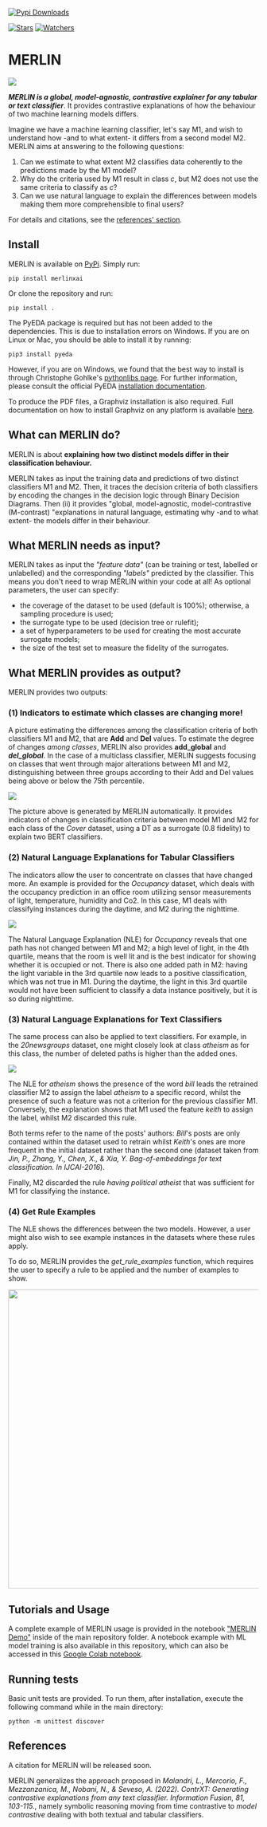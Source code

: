 [![Pypi Downloads](https://img.shields.io/pypi/dm/MERLIN.svg?label=Pypi%20downloads)](https://pypi.org/project/MERLIN/)

<!-- [![DOI:10.1016/j.inffus.2021.11.016](http://img.shields.io/badge/DOI-10.1016/j.inffus.2021.11.016-blue.svg)](https://doi.org/10.1016/j.inffus.2021.11.016) -->
<!-- [![Open In Colab](https://colab.research.google.com/assets/colab-badge.svg)](https://colab.research.google.com/drive/1hb4KN0SYxdj9SaExqqFGmAXAIyUnBVnA?usp=sharing) -->

[![Stars](https://img.shields.io/github/stars/Crisp-Unimib/MERLIN?style=social)](https://github.com/Crisp-Unimib/MERLIN)
[![Watchers](https://img.shields.io/github/watchers/Crisp-Unimib/MERLIN?style=social)](https://github.com/Crisp-Unimib/MERLIN)

# MERLIN

<!---
## Why do we might need MERLIN?

When choosing between two black-box machine learning models, a user might be uncertain about which is better for his decision-making. The two models might be similar in predictive accuracy given the same task while completely different in their inner working - e.g., being trained on different substrata of data or using a different learning algorithm. The same data instance might be classified differently between the two models, with the user not understanding the reasons behind the dissimilarity.
--->

![](/img/MERLIN.jpg)

**_MERLIN is a global, model-agnostic, contrastive explainer for any tabular or text classifier_**. It provides contrastive explanations of how the behaviour of two machine learning models differs.

Imagine we have a machine learning classifier, let's say M1, and wish to understand how -and to what extent- it differs from a second model M2.
MERLIN aims at answering to the following questions:

1. Can we estimate to what extent M2 classifies data coherently to the predictions made by the M1 model?
2. Why do the criteria used by M1 result in class _c_, but M2 does not use the same criteria to classify as _c_?
3. Can we use natural language to explain the differences between models making them more comprehensible to final users?

For details and citations, see the [references' section](#References).

## Install

MERLIN is available on [PyPi](https://pypi.org/project/MERLINXAI/). Simply run:

```
pip install merlinxai
```

Or clone the repository and run:

```
pip install .
```

The PyEDA package is required but has not been added to the dependencies.
This is due to installation errors on Windows. If you are on Linux or Mac, you
should be able to install it by running:

```
pip3 install pyeda
```

However, if you are on Windows, we found that the best way to install is through
Christophe Gohlke's [pythonlibs page](https://www.lfd.uci.edu/~gohlke/pythonlibs/#pyeda).
For further information, please consult the official PyEDA
[installation documentation](https://pyeda.readthedocs.io/en/latest/install.html).

To produce the PDF files, a Graphviz installation is also required.
Full documentation on how to install Graphviz on any platform is available
[here](https://graphviz.org/download/).


## What can MERLIN do?

MERLIN is about **explaining how two distinct models differ in their classification behaviour.**

MERLIN takes as input the training data and predictions of two distinct classifiers M1 and M2. Then, it traces the decision criteria of both classifiers by encoding the changes in the decision logic through Binary Decision Diagrams. Then (ii) it provides "global, model-agnostic, model-contrastive (M-contrast) "explanations in natural language, estimating why -and to what extent- the models differ in their behaviour.



## What MERLIN needs as input?

MERLIN takes as input the _"feature data"_ (can be training or test, labelled or unlabelled) and the corresponding _"labels"_ predicted by the classifier. This means you don't need to wrap MERLIN within your code at all!
As optional parameters, the user can specify:

- the coverage of the dataset to be used (default is 100%); otherwise, a sampling procedure is used;
- the surrogate type to be used (decision tree or rulefit);
- a set of hyperparameters to be used for creating the most accurate surrogate models;
- the size of the test set to measure the fidelity of the surrogates.

## What MERLIN provides as output?

MERLIN provides two outputs:

### (1) Indicators to estimate which classes are changing more!

A picture estimating the differences among the classification criteria of both classifiers M1 and M2, that are **Add** and **Del** values. To estimate the degree of changes _among classes_, MERLIN also provides **add_global** and **_del_global_**. In the case of a multiclass classifier, MERLIN suggests focusing on classes that went through major alterations between M1 and M2, distinguishing between three groups according to their Add and Del values being above or below the 75th percentile.

![](/img/Add_Del_Magnitude.png)

The picture above is generated by MERLIN automatically. It provides indicators of changes in classification criteria between model M1 and M2 for each class of the _Cover_ dataset, using a DT as a surrogate (0.8 fidelity) to explain two BERT classifiers.

### (2) Natural Language Explanations for Tabular Classifiers

The indicators allow the user to concentrate on classes that have changed more. An example is provided for the _Occupancy_ dataset, which deals with the occupancy prediction in an office room utilizing sensor measurements of light, temperature, humidity and Co2. In this case, M1 deals with classifying instances during the daytime, and M2 during the nighttime.

![](/img/bdd2text.png)

The Natural Language Explanation (NLE) for _Occupancy_ reveals that one path has not changed between M1 and M2; a high level of light, in the 4th quartile, means that the room is well lit and is the best indicator for showing whether it is occupied or not. There is also one added path in M2: having the light variable in the 3rd quartile now leads to a positive classification, which was not true in M1. During the daytime, the light in this 3rd quartile would not have been sufficient to classify a data instance positively, but it is so during nighttime.

### (3) Natural Language Explanations for Text Classifiers

The same process can also be applied to text classifiers. For example, in the _20newsgroups_ dataset, one might closely look at class _atheism_ as for this class, the number of deleted paths is higher than the added ones.

![](/img/alt.atheism.png)

The NLE for _atheism_ shows the presence of the word _bill_ leads the retrained classifier M2 to assign the label _atheism_ to a specific record, whilst the presence of such a feature was not a criterion for the previous classifier M1.
Conversely, the explanation shows that M1 used the feature _keith_ to assign the label, whilst M2 discarded this rule.

Both terms refer to the name of the posts' authors: _Bill_'s posts are only contained within the dataset used to retrain whilst _Keith_'s ones are more frequent in the initial dataset rather than the second one (dataset taken from _Jin, P., Zhang, Y., Chen, X., & Xia, Y. Bag-of-embeddings for text classification. In IJCAI-2016_).

Finally, M2 discarded the rule _having political atheist_ that was sufficient for M1 for classifying the instance.

### (4) Get Rule Examples

The NLE shows the differences between the two models. However, a user might also wish to see example instances in the datasets where these rules apply.

To do so, MERLIN provides the _get_rule_examples_ function, which requires the user to specify a rule to be applied and the number of examples to show.

<img src="/img/get_examples.PNG" width="600">

## Tutorials and Usage

A complete example of MERLIN usage is provided in the notebook ["MERLIN Demo"](/MERLIN%20Demo.ipynb) inside of the main repository folder. A notebook example with ML model training is also available in this repository, which can also be accessed in this [Google Colab notebook](https://colab.research.google.com/drive/1hb4KN0SYxdj9SaExqqFGmAXAIyUnBVnA?usp=sharing).

## Running tests

Basic unit tests are provided. To run them, after installation, execute
the following command while in the main directory:

```
python -m unittest discover
```

## References

A citation for MERLIN will be released soon.

MERLIN generalizes the approach proposed in _Malandri, L., Mercorio, F., Mezzanzanica, M., Nobani, N., & Seveso, A. (2022). ContrXT: Generating contrastive explanations from any text classifier. Information Fusion, 81, 103-115._, namely symbolic reasoning moving from time contrastive to _model contrastive_ dealing with both textual and tabular classifiers.


